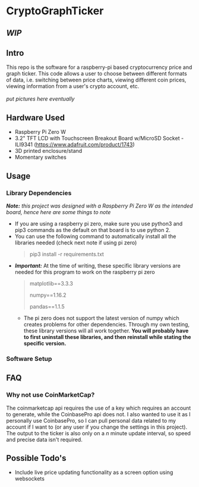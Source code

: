 # CryptoGraphTicker
## *WIP*
## Intro
This repo is the software for a raspberry-pi based cryptocurrency price and graph ticker. This code allows a user to
choose between different formats of data, i.e. switching between price charts, viewing different coin prices, viewing
information from a user's crypto account, etc.  
<br>*put pictures here eventually*

## Hardware Used
- Raspberry Pi Zero W
- 3.2" TFT LCD with Touchscreen Breakout Board w/MicroSD Socket - ILI9341 (https://www.adafruit.com/product/1743)
- 3D printed enclosure/stand
- Momentary switches

## Usage
### Library Dependencies
***Note:** this project was designed with a Raspberry Pi Zero W as the intended board, hence here are some things to note*
- If you are using a raspberry pi zero, make sure you use python3 and pip3 commands as the default on that board is to 
  use python 2.
- You can use the following command to automatically install all the libraries needed (check next note if using pi zero)
  >pip3 install -r requirements.txt
- ***Important:*** At the time of writing, these specific library versions are needed for this program to work on the
raspberry pi zero
  >matplotlib==3.3.3
  >
  >numpy==1.16.2
  > 
  >pandas==1.1.5
  - The pi zero does not support the latest version of numpy which creates problems for other dependencies. Through my
    own testing, these library versions will all work together. **You will probably have to first uninstall these
    libraries, and then reinstall while stating the specific version.**
    
### Software Setup

## FAQ
### Why not use CoinMarketCap?
The coinmarketcap api requires the use of a key which requires an account to generate, while the CoinbasePro api does 
not. I also wanted to use it as I personally use CoinbasePro, so I can pull personal data related to my account if
I want to (or any user if you change the settings in this project). The output to the ticker is also only on a *n* minute
update interval, so speed and precise data isn't required.

## Possible Todo's
- Include live price updating functionality as a screen option using websockets